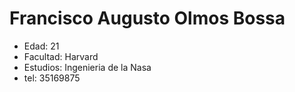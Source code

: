 # Francisco Augusto Olmos Bossa

* Edad: 21
* Facultad: Harvard
* Estudios: Ingenieria de la Nasa
* tel: 35169875

